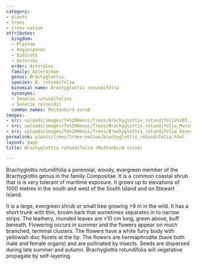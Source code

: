 ```yaml
---
category:
- plants
- trees
- trees-native
attributes:
  kingdom:
  - Plantae
  - Angiosperms
  - Eudicots
  - Asterids
  order: Asterales
  family: Asteraceae
  genus: Brachyglottis.
  species: B. rotundifolia
  binomial name: Brachyglottis rotundifolia
  synonyms:
  - Senecio rotundifolius
  - Senecio reinoldii
  common names: Muttonbird scrub
images:
- src: uploads/images/Te%20Henui/Trees/Brachyglottis_rotundifolia%203.JPG
- src: uploads/images/Te%20Henui/Trees/Brachyglottis_rotundifolia_MurielBendel.JPG
- src: uploads/images/Te%20Henui/Trees/Brachyglottis_rotundifolia_Governors_Bush_Walk_Mount_Cook_2.JPG
permalink: plants/trees/trees-native/brachyglottis_rotundifolia.html
layout: page
title: Brachyglottis rotundifolia (Muttonbird scrub)

---
```

Brachyglottis rotundifolia a perennial, woody, evergreen member of the Brachyglottis genus in the family Compositae. It is a common coastal shrub that is is very tolerant of maritime exposure. It grows up to elevations of 1000 metres in the south and west of the South Island and on Stewart Island. 

It is a large, evergreen shrub or small tree growing &gt;9 m in the wild. It has a short trunk with thin, brown bark that sometimes separates in to narrow strips.
The leathery, rounded leaves are &gt;10 cm long, green above, buff beneath. 
Flowering occurs in summer and the flowers appear on much branched, terminal clusters. The flowers have a white furry body with yellowish disc florets at the tip. The flowers are hermaphrodite (have both male and female organs) and are pollinated by insects.
Seeds are dispersed during late summer and autumn. Brachyglottis rotundifolia will vegetative propagate by self-layering.
